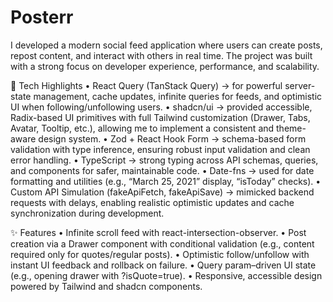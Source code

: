 # Posterr

I developed a modern social feed application where users can create posts, repost content, and interact with others in real time. The project was built with a strong focus on developer experience, performance, and scalability.

🔧 Tech Highlights
	•	React Query (TanStack Query) → for powerful server-state management, cache updates, infinite queries for feeds, and optimistic UI when following/unfollowing users.
	•	shadcn/ui → provided accessible, Radix-based UI primitives with full Tailwind customization (Drawer, Tabs, Avatar, Tooltip, etc.), allowing me to implement a consistent and theme-aware design system.
	•	Zod + React Hook Form → schema-based form validation with type inference, ensuring robust input validation and clean error handling.
	•	TypeScript → strong typing across API schemas, queries, and components for safer, maintainable code.
	•	Date-fns → used for date formatting and utilities (e.g., “March 25, 2021” display, “isToday” checks).
	•	Custom API Simulation (fakeApiFetch, fakeApiSave) → mimicked backend requests with delays, enabling realistic optimistic updates and cache synchronization during development.

✨ Features
	•	Infinite scroll feed with react-intersection-observer.
	•	Post creation via a Drawer component with conditional validation (e.g., content required only for quotes/regular posts).
	•	Optimistic follow/unfollow with instant UI feedback and rollback on failure.
	•	Query param–driven UI state (e.g., opening drawer with ?isQuote=true).
	•	Responsive, accessible design powered by Tailwind and shadcn components.
